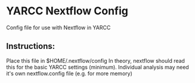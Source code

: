 # YARCC Nextflow Config
Config file for use with Nextflow in YARCC

## Instructions:
Place this file in $HOME/.nextflow/config
In theory, nextflow should read this for the basic YARCC settings (minimum).
Individual analysis may need it's own nextflow.config file (e.g. for more memory)
